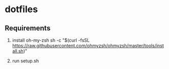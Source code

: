 # dotfiles

## Requirements

1. install oh-my-zsh 
        sh -c "$(curl -fsSL https://raw.githubusercontent.com/ohmyzsh/ohmyzsh/master/tools/install.sh)"

2. run setup.sh


